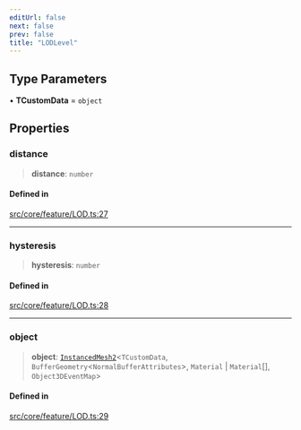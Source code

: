 ```yaml
---
editUrl: false
next: false
prev: false
title: "LODLevel"
---
```


## Type Parameters

• **TCustomData** = `object`

## Properties

### distance

> **distance**: `number`

#### Defined in

[src/core/feature/LOD.ts:27](https://github.com/agargaro/instanced-mesh/blob/5ad9666a0beaed1f0631823bef7928480c66048b/src/core/feature/LOD.ts#L27)

***

### hysteresis

> **hysteresis**: `number`

#### Defined in

[src/core/feature/LOD.ts:28](https://github.com/agargaro/instanced-mesh/blob/5ad9666a0beaed1f0631823bef7928480c66048b/src/core/feature/LOD.ts#L28)

***

### object

> **object**: [`InstancedMesh2`](/api/classes/instancedmesh2/)\<`TCustomData`, `BufferGeometry`\<`NormalBufferAttributes`\>, `Material` \| `Material`[], `Object3DEventMap`\>

#### Defined in

[src/core/feature/LOD.ts:29](https://github.com/agargaro/instanced-mesh/blob/5ad9666a0beaed1f0631823bef7928480c66048b/src/core/feature/LOD.ts#L29)
